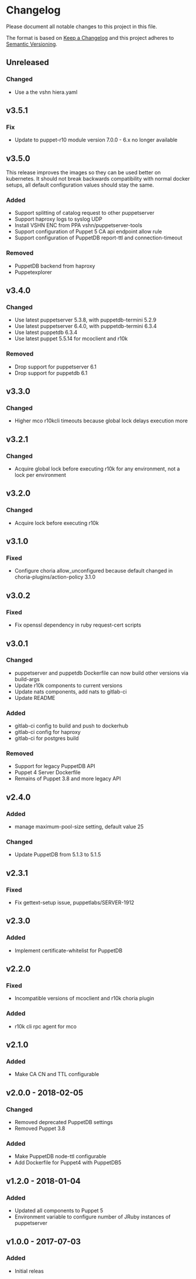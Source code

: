 # Changelog
Please document all notable changes to this project in this file.

The format is based on [Keep a Changelog](http://keepachangelog.com/)
and this project adheres to [Semantic Versioning](http://semver.org/).

## Unreleased
### Changed
- Use a the vshn hiera.yaml

## v3.5.1
### Fix
- Update to puppet-r10 module version 7.0.0 - 6.x no longer available

## v3.5.0
This release improves the images so they can be used better on kubernetes.
It should not break backwards compatibility with normal docker setups, 
all default configuration values should stay the same.

### Added
- Support splitting of catalog request to other puppetserver
- Support haproxy logs to syslog UDP
- Install VSHN ENC from PPA vshn/puppetserver-tools
- Support configuration of Puppet 5 CA api endpoint allow rule
- Support configuration of PuppetDB report-ttl and connection-timeout

### Removed
- PuppetDB backend from haproxy
- Puppetexplorer

## v3.4.0
### Changed
- Use latest puppetserver 5.3.8, with puppetdb-termini 5.2.9
- Use latest puppetserver 6.4.0, with puppetdb-termini 6.3.4
- Use latest puppetdb 6.3.4
- Use latest puppet 5.5.14 for mcoclient and r10k

### Removed
- Drop support for puppetserver 6.1
- Drop support for puppetdb 6.1

## v3.3.0
### Changed
- Higher mco r10kcli timeouts because global lock delays execution more

## v3.2.1
### Changed
- Acquire global lock before executing r10k for any environment, not a lock per
  environment

## v3.2.0
### Changed
- Acquire lock before executing r10k

## v3.1.0
### Fixed
- Configure choria allow_unconfigured because default changed in choria-plugins/action-policy 3.1.0

## v3.0.2
### Fixed
- Fix openssl dependency in ruby request-cert scripts

## v3.0.1
### Changed
- puppetserver and puppetdb Dockerfile can now build other versions via build-args
- Update r10k components to current versions
- Update nats components, add nats to gitlab-ci
- Update README

### Added
- gitlab-ci config to build and push to dockerhub
- gitlab-ci config for haproxy
- gitlab-ci for postgres build

### Removed
- Support for legacy PuppetDB API
- Puppet 4 Server Dockerfile
- Remains of Puppet 3.8 and more legacy API

## v2.4.0
### Added
- manage maximum-pool-size setting, default value 25

### Changed
- Update PuppetDB from 5.1.3 to 5.1.5

## v2.3.1
### Fixed
- Fix gettext-setup issue, puppetlabs/SERVER-1912

## v2.3.0
### Added
- Implement certificate-whitelist for PuppetDB

## v2.2.0
### Fixed
- Incompatible versions of mcoclient and r10k choria plugin

### Added
- r10k cli rpc agent for mco

## v2.1.0
### Added
- Make CA CN and TTL configurable

## v2.0.0 - 2018-02-05
### Changed
- Removed deprecated PuppetDB settings
- Removed Puppet 3.8

### Added
- Make PuppetDB node-ttl configurable
- Add Dockerfile for Puppet4 with PuppetDB5

## v1.2.0 - 2018-01-04
### Added
- Updated all components to Puppet 5
- Environment variable to configure number of JRuby instances of puppetserver

## v1.0.0 - 2017-07-03
### Added
- Initial releas
